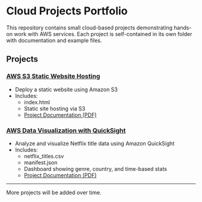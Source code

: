 # Cloud Projects Portfolio

This repository contains small cloud-based projects demonstrating hands-on work with AWS services. Each project is self-contained in its own folder with documentation and example files.

## Projects

### [AWS S3 Static Website Hosting](./AWS%20S3%20static%20website%20hosting/)
- Deploy a static website using Amazon S3
- Includes:
  - index.html
  - Static site hosting via S3
  - [ Project Documentation (PDF)](./AWS%20S3%20static%20website%20hosting/S3%20static%20website%20hosting%20project.pdf)

###  [AWS Data Visualization with QuickSight](./AWS%20Data%20visualization%20with%20QuickSight/)
- Analyze and visualize Netflix title data using Amazon QuickSight
- Includes:
  - netflix_titles.csv
  - manifest.json
  - Dashboard showing genre, country, and time-based stats
  - [ Project Documentation (PDF)](./AWS%20Data%20visualization%20with%20QuickSight/AWS-quicksight-project.pdf)

---

More projects will be added over time.

